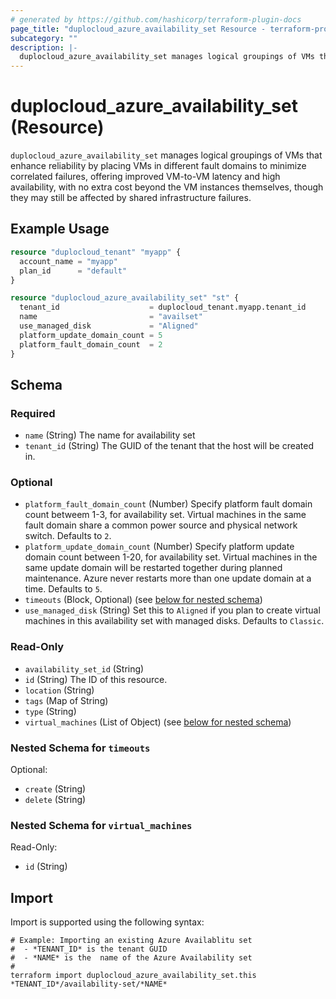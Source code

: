 ```yaml
---
# generated by https://github.com/hashicorp/terraform-plugin-docs
page_title: "duplocloud_azure_availability_set Resource - terraform-provider-duplocloud"
subcategory: ""
description: |-
  duplocloud_azure_availability_set manages logical groupings of VMs that enhance reliability by placing VMs in different fault domains to minimize correlated failures, offering improved VM-to-VM latency and high availability, with no extra cost beyond the VM instances themselves, though they may still be affected by shared infrastructure failures.
---
```


# duplocloud_azure_availability_set (Resource)

`duplocloud_azure_availability_set` manages logical groupings of VMs that enhance reliability by placing VMs in different fault domains to minimize correlated failures, offering improved VM-to-VM latency and high availability, with no extra cost beyond the VM instances themselves, though they may still be affected by shared infrastructure failures.

## Example Usage

```terraform
resource "duplocloud_tenant" "myapp" {
  account_name = "myapp"
  plan_id      = "default"
}

resource "duplocloud_azure_availability_set" "st" {
  tenant_id                    = duplocloud_tenant.myapp.tenant_id
  name                         = "availset"
  use_managed_disk             = "Aligned"
  platform_update_domain_count = 5
  platform_fault_domain_count  = 2
}
```

<!-- schema generated by tfplugindocs -->
## Schema

### Required

- `name` (String) The name for availability set
- `tenant_id` (String) The GUID of the tenant that the host will be created in.

### Optional

- `platform_fault_domain_count` (Number) Specify platform fault domain count betweem 1-3, for availability set. Virtual machines in the same fault domain share a common power source and physical network switch. Defaults to `2`.
- `platform_update_domain_count` (Number) Specify platform update domain count between 1-20, for availability set. Virtual machines in the same update domain will be restarted together during planned maintenance. Azure never restarts more than one update domain at a time. Defaults to `5`.
- `timeouts` (Block, Optional) (see [below for nested schema](#nestedblock--timeouts))
- `use_managed_disk` (String) Set this to `Aligned` if you plan to create virtual machines in this availability set with managed disks. Defaults to `Classic`.

### Read-Only

- `availability_set_id` (String)
- `id` (String) The ID of this resource.
- `location` (String)
- `tags` (Map of String)
- `type` (String)
- `virtual_machines` (List of Object) (see [below for nested schema](#nestedatt--virtual_machines))

<a id="nestedblock--timeouts"></a>
### Nested Schema for `timeouts`

Optional:

- `create` (String)
- `delete` (String)


<a id="nestedatt--virtual_machines"></a>
### Nested Schema for `virtual_machines`

Read-Only:

- `id` (String)

## Import

Import is supported using the following syntax:

```shell
# Example: Importing an existing Azure Availablitu set
#  - *TENANT_ID* is the tenant GUID
#  - *NAME* is the  name of the Azure Availability set
#
terraform import duplocloud_azure_availability_set.this *TENANT_ID*/availability-set/*NAME*
```
